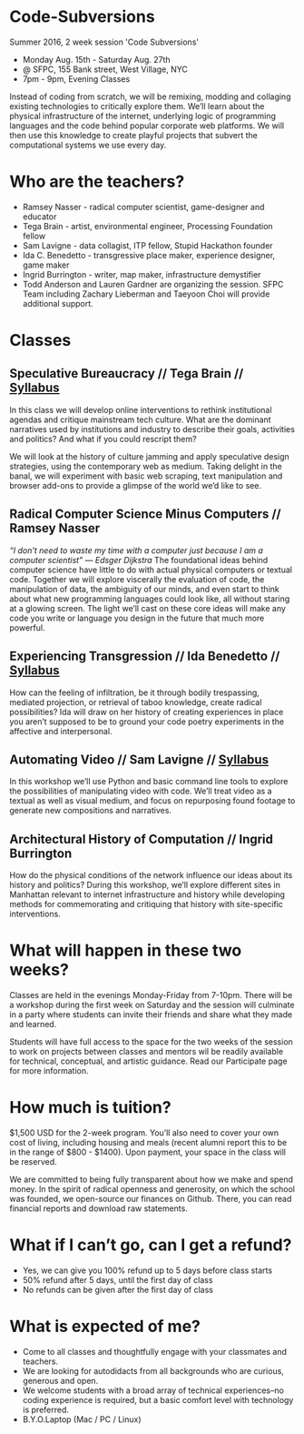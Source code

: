 # Code-Subversions
Summer 2016, 2 week session 'Code Subversions'

* Monday Aug. 15th - Saturday Aug. 27th
* @ SFPC, 155 Bank street, West Village, NYC
* 7pm - 9pm, Evening Classes

Instead of coding from scratch, we will be remixing, modding and collaging existing technologies to critically explore them. We’ll learn about the physical infrastructure of the internet, underlying logic of programming languages and the code behind popular corporate web platforms. We will then use this knowledge to create playful projects that subvert the computational systems we use every day.

# Who are the teachers?
* Ramsey Nasser - radical computer scientist, game-designer and educator
* Tega Brain - artist, environmental engineer, Processing Foundation fellow
* Sam Lavigne - data collagist, ITP fellow, Stupid Hackathon founder
* Ida C. Benedetto - transgressive place maker, experience designer, game maker
* Ingrid Burrington - writer, map maker, infrastructure demystifier
* Todd Anderson and Lauren Gardner are organizing the session. SFPC Team including Zachary Lieberman and Taeyoon Choi will provide additional support.

# Classes
## Speculative Bureaucracy // Tega Brain // [Syllabus](https://github.com/tegacodes/speculative-bureaucracy)
In this class we will develop online interventions to rethink institutional agendas and critique mainstream tech culture. What are the dominant narratives used by institutions and industry to describe their goals, activities and politics? And what if you could rescript them?

We will look at the history of culture jamming and apply speculative design strategies, using the contemporary web as medium. Taking delight in the banal, we will experiment with basic web scraping, text manipulation and browser add-ons to provide a glimpse of the world we’d like to see.

## Radical Computer Science Minus Computers // Ramsey Nasser
*“I don’t need to waste my time with a computer just because I am a computer scientist” — Edsger Dijkstra*
The foundational ideas behind computer science have little to do with actual physical computers or textual code. Together we will explore viscerally the evaluation of code, the manipulation of data, the ambiguity of our minds, and even start to think about what new programming languages could look like, all without staring at a glowing screen. The light we’ll cast on these core ideas will make any code you write or language you design in the future that much more powerful.

## Experiencing Transgression // Ida Benedetto // [Syllabus](https://github.com/idamantium/Experiencing-Transgression)
How can the feeling of infiltration, be it through bodily trespassing, mediated projection, or retrieval of taboo knowledge, create radical possibilities? Ida will draw on her history of creating experiences in place you aren’t supposed to be to ground your code poetry experiments in the affective and interpersonal.

## Automating Video // Sam Lavigne // [Syllabus](https://github.com/antiboredom/automating-video)
In this workshop we’ll use Python and basic command line tools to explore the possibilities of manipulating video with code. We’ll treat video as a textual as well as visual medium, and focus on repurposing found footage to generate new compositions and narratives.

## Architectural History of Computation // Ingrid Burrington
How do the physical conditions of the network influence our ideas about its history and politics? During this workshop, we’ll explore different sites in Manhattan relevant to internet infrastructure and history while developing methods for commemorating and critiquing that history with site-specific interventions.

# What will happen in these two weeks?
Classes are held in the evenings Monday-Friday from 7-10pm. There will be a workshop during the first week on Saturday and the session will culminate in a party where students can invite their friends and share what they made and learned.

Students will have full access to the space for the two weeks of the session to work on projects between classes and mentors wil be readily available for technical, conceptual, and artistic guidance. Read our Participate page for more information.

# How much is tuition?
$1,500 USD for the 2-week program. You’ll also need to cover your own cost of living, including housing and meals (recent alumni report this to be in the range of $800 - $1400). Upon payment, your space in the class will be reserved.

We are committed to being fully transparent about how we make and spend money. In the spirit of radical openness and generosity, on which the school was founded, we open-source our finances on Github. There, you can read financial reports and download raw statements.

# What if I can’t go, can I get a refund?
* Yes, we can give you 100% refund up to 5 days before class starts
* 50% refund after 5 days, until the first day of class
* No refunds can be given after the first day of class

# What is expected of me?
* Come to all classes and thoughtfully engage with your classmates and teachers.
* We are looking for autodidacts from all backgrounds who are curious, generous and open.
* We welcome students with a broad array of technical experiences–no coding experience is required, but a basic comfort level with technology is preferred.
* B.Y.O.Laptop (Mac / PC / Linux)

